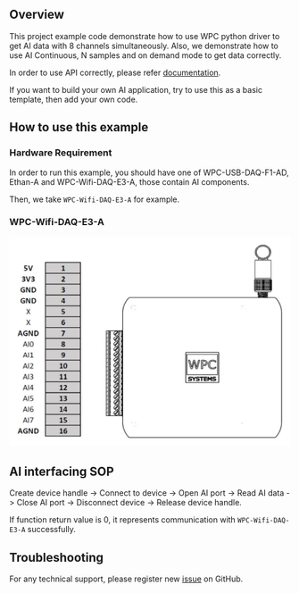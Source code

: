 ## Overview

This project example code demonstrate how to use WPC python driver to get AI data with 8 channels simultaneously.
Also, we demonstrate how to use AI Continuous, N samples and on demand mode to get data correctly.

In order to use API correctly, please refer [documentation](https://wpc-systems-ltd.github.io/WPC_Python_driver_release/).

If you want to build your own AI application, try to use this as a basic template, then add your own code.

## How to use this example

### Hardware Requirement

In order to run this example, you should have one of WPC-USB-DAQ-F1-AD, Ethan-A and WPC-Wifi-DAQ-E3-A, those contain AI components.

Then, we take `WPC-Wifi-DAQ-E3-A` for example.

### WPC-Wifi-DAQ-E3-A

<img src="https://github.com/WPC-Systems-Ltd/WPC_Python_driver_release/blob/main/Reference/Pinouts/Wifi-DAQ-E3-A.JPG" alt="drawing" width="600"/>

## AI interfacing SOP 

Create device handle -> Connect to device -> Open AI port -> Read AI data -> Close AI port -> Disconnect device -> Release device handle.

If function return value is 0, it represents communication with `WPC-Wifi-DAQ-E3-A` successfully.

## Troubleshooting

For any technical support, please register new [issue](https://github.com/WPC-Systems-Ltd/WPC_Python_driver_release/issues) on GitHub.